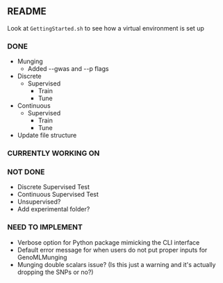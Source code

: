 ## README

Look at `GettingStarted.sh` to see how a virtual environment is set up 

### DONE
- Munging
  - Added --gwas and --p flags
- Discrete
  - Supervised
    - Train
    - Tune
- Continuous 
  - Supervised 
    - Train
    - Tune
- Update file structure 

### CURRENTLY WORKING ON

### NOT DONE
- Discrete Supervised Test
- Continuous Supervised Test
- Unsupervised?
- Add experimental folder?
  
### NEED TO IMPLEMENT 
- Verbose option for Python package mimicking the CLI interface 
- Default error message for when users do not put proper inputs for GenoMLMunging
- Munging double scalars issue? (Is this just a warning and it's actually dropping the SNPs or no?)